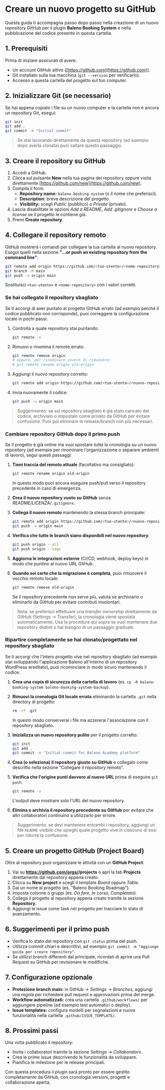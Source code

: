 # Creare un nuovo progetto su GitHub

Questa guida ti accompagna passo dopo passo nella creazione di un nuovo repository GitHub per il plugin **Baleno Booking System** e nella pubblicazione del codice presente in questa cartella.

## 1. Prerequisiti

Prima di iniziare assicurati di avere:

- Un account GitHub attivo ([https://github.com](https://github.com)).
- Git installato sulla tua macchina (`git --version` per verificarlo).
- Accesso a questa cartella del progetto sul tuo computer.

## 2. Inizializzare Git (se necessario)

Se hai appena copiato i file su un nuovo computer e la cartella non è ancora un repository Git, esegui:

```bash
git init
git add .
git commit -m "Initial commit"
```

> Se stai lavorando direttamente da questa repository (ad esempio dopo averla clonata) puoi saltare questo passaggio.

## 3. Creare il repository su GitHub

1. Accedi a GitHub.
2. Clicca sul pulsante **New** nella tua pagina dei repository oppure visita direttamente [https://github.com/new](https://github.com/new).
3. Compila il form:
   - **Repository name:** `baleno-booking-system` (o il nome che preferisci).
   - **Description:** breve descrizione del progetto.
   - **Visibility:** scegli *Public* (pubblico) o *Private* (privato).
4. Lascia disabilitate le opzioni *Add a README*, *Add .gitignore* e *Choose a license* se il progetto le contiene già.
5. Premi **Create repository**.

## 4. Collegare il repository remoto

GitHub mostrerà i comandi per collegare la tua cartella al nuovo repository. Esegui quelli nella sezione **"…or push an existing repository from the command line"**:

```bash
git remote add origin https://github.com/<tuo-utente>/<nome-repository>.git
git branch -M main
git push -u origin main
```

Sostituisci `<tuo-utente>` e `<nome-repository>` con i valori corretti.

### Se hai collegato il repository sbagliato

Se ti accorgi di aver puntato al progetto GitHub errato (ad esempio perché il codice pubblicato non corrisponde), puoi correggere la configurazione locale in pochi passi:

1. Controlla a quale repository stai puntando:

   ```bash
   git remote -v
   ```

2. Rimuovi o rinomina il remote errato:

   ```bash
   git remote remove origin
   # oppure, per rinominare invece di rimuovere:
   # git remote rename origin old-origin
   ```

3. Aggiungi il nuovo repository corretto:

   ```bash
   git remote add origin https://github.com/<tuo-utente>/<nuovo-repository>.git
   ```

4. Invia nuovamente il codice:

   ```bash
   git push -u origin main
   ```

> Suggerimento: se sul repository sbagliato è già stato caricato del codice, archivialo o impostalo come privato da GitHub per evitare confusione. Puoi poi eliminare le release/branch non più necessari.

### Cambiare repository GitHub dopo il primo push

Se il progetto è già online ma vuoi spostare *tutta* la cronologia su un nuovo repository (ad esempio per rinominare l'organizzazione o separare ambienti di lavoro), segui questi passaggi:

1. **Tieni traccia del remoto attuale** (facoltativo ma consigliato):

   ```bash
   git remote rename origin old-origin
   ```

   In questo modo puoi ancora eseguire push/pull verso il repository precedente in caso di emergenza.

2. **Crea il nuovo repository vuoto su GitHub** senza README/LICENZA/`.gitignore`.

3. **Collega il nuovo remoto** mantenendo la stessa branch principale:

   ```bash
   git remote add origin https://github.com/<tuo-utente>/<nuovo-repository>.git
   git push -u origin main
   ```

4. **Verifica che tutte le branch siano disponibili nel nuovo repository**:

   ```bash
   git push origin --all
   git push origin --tags
   ```

5. **Aggiorna le integrazioni esterne** (CI/CD, webhook, deploy keys) in modo che puntino al nuovo URL GitHub.

6. **Quando sei certo che la migrazione è completa**, puoi rimuovere il vecchio remoto locale:

   ```bash
   git remote remove old-origin
   ```

   Se il repository precedente non serve più, valuta se archiviarlo o eliminarlo da GitHub per evitare contributi involontari.

> Nota: se preferisci effettuare una *transfer ownership* direttamente da GitHub (Settings → Transfer), la cronologia viene spostata automaticamente. Usa la procedura qui sopra se vuoi mantenere due repository distinti o hai bisogno di un passaggio graduale.

### Ripartire completamente se hai clonato/progettato nel repository sbagliato

Se ti accorgi che l'intero progetto vive nel repository sbagliato (ad esempio stai sviluppando l'applicazione Baleno all'interno di un repository WordPress ereditato), puoi ricominciare in modo sicuro mantenendo il codice:

1. **Crea una copia di sicurezza della cartella di lavoro** (es. `cp -R baleno-booking-system baleno-booking-system-backup`).
2. **Rimuovi la cronologia Git locale errata** eliminando la cartella `.git` nella directory di progetto:

   ```bash
   rm -rf .git
   ```

   In questo modo conserverai i file ma azzererai l'associazione con il repository sbagliato.
3. **Inizializza un nuovo repository pulito** per il progetto corretto:

   ```bash
   git init
   git add .
   git commit -m "Initial commit for Baleno Academy platform"
   ```

4. **Crea (o seleziona) il repository giusto su GitHub** e collegalo come descritto nella sezione “Collegare il repository remoto”.
5. **Verifica che l'origine punti davvero al nuovo URL** prima di eseguire `git push`:

   ```bash
   git remote -v
   ```

   L'output deve mostrare solo l'URL del nuovo repository.
6. **Elimina o archivia il repository precedente su GitHub** per evitare che altri collaboratori continuino a utilizzarlo per errore.

> Suggerimento: se devi mantenere entrambi i repository, aggiungi un file `README` visibile che spieghi quale progetto vive in ciascuno di essi per ridurre la confusione.

## 5. Creare un progetto GitHub (Project Board)

Oltre al repository puoi organizzare le attività con un **GitHub Project**:

1. Vai su **https://github.com/orgs/<tuo-utente>/projects** o apri la tab **Projects** direttamente dal repository appena creato.
2. Clicca su **New project** e scegli il template *Board* oppure *Table*.
3. Dai un nome al progetto (es. "Baleno Booking Roadmap").
4. Imposta colonne o gruppi (es. *Da fare*, *In corso*, *Completato*).
5. Collega il progetto al repository appena creato tramite la sezione **Repository**.
6. Aggiungi le issue come task nel progetto per tracciare lo stato di avanzamento.

## 6. Suggerimenti per il primo push

- Verifica lo stato del repository con `git status` prima del push.
- Utilizza commit chiari e descrittivi, ad esempio `git commit -m "Aggiunge guida per creare repository"`.
- Se utilizzi branch differenti dal principale, ricordati di aprire una Pull Request su GitHub per revisionare le modifiche.

## 7. Configurazione opzionale

- **Protezione branch main:** in GitHub → *Settings* → *Branches*, aggiungi una regola per richiedere pull request e approvazioni prima del merge.
- **Workflow automatizzati:** crea una cartella `.github/workflows/` per aggiungere pipeline (ad esempio test automatici o deploy).
- **Issue templates:** configura modelli per segnalazioni e nuove funzionalità nella cartella `.github/ISSUE_TEMPLATE/`.

## 8. Prossimi passi

Una volta pubblicato il repository:

- Invita i collaboratori tramite la sezione *Settings → Collaborators*.
- Crea le prime issue descrivendo le funzionalità da sviluppare.
- Pianifica le milestone per le release principali.

Con questa procedura il plugin sarà pronto per essere gestito completamente da GitHub, con cronologia versioni, progetti e collaborazione aperta.
